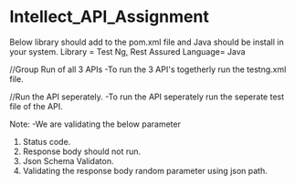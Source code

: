 # Intellect_API_Assignment
Below library should add to the  pom.xml file and Java should be install in your system.
Library = Test Ng, Rest Assured
Language= Java 

//Group Run of all 3 APIs
-To run the 3 API's togetherly run the testng.xml file.

//Run the API seperately.
-To run the API seperately run the seperate test file of the API.

Note: 
-We are validating the below parameter
1. Status code.
2. Response body should not run.
3. Json Schema Validaton.
4. Validating the response body random parameter using json path.
